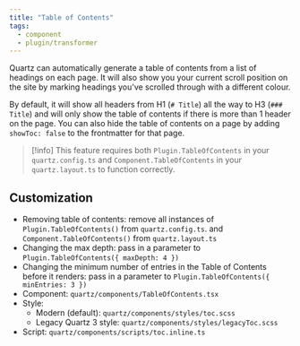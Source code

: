 ```yaml
---
title: "Table of Contents"
tags:
  - component
  - plugin/transformer
---
```


Quartz can automatically generate a table of contents from a list of headings on each page. It will also show you your current scroll position on the site by marking headings you've scrolled through with a different colour.

By default, it will show all headers from H1 (`# Title`) all the way to H3 (`### Title`) and will only show the table of contents if there is more than 1 header on the page.
You can also hide the table of contents on a page by adding `showToc: false` to the frontmatter for that page.

> [!info]
> This feature requires both `Plugin.TableOfContents` in your `quartz.config.ts` and `Component.TableOfContents` in your `quartz.layout.ts` to function correctly.

## Customization

- Removing table of contents: remove all instances of `Plugin.TableOfContents()` from `quartz.config.ts`. and `Component.TableOfContents()` from `quartz.layout.ts`
- Changing the max depth: pass in a parameter to `Plugin.TableOfContents({ maxDepth: 4 })`
- Changing the minimum number of entries in the Table of Contents before it renders: pass in a parameter to `Plugin.TableOfContents({ minEntries: 3 })`
- Component: `quartz/components/TableOfContents.tsx`
- Style:
  - Modern (default): `quartz/components/styles/toc.scss`
  - Legacy Quartz 3 style: `quartz/components/styles/legacyToc.scss`
- Script: `quartz/components/scripts/toc.inline.ts`
